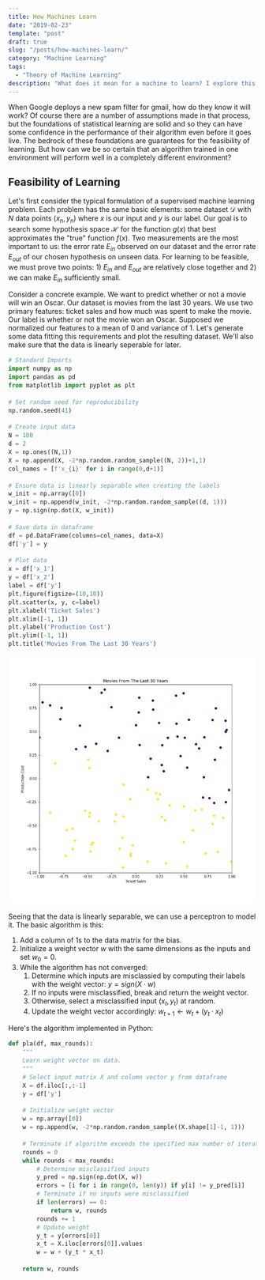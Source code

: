 ```yaml
---
title: How Machines Learn
date: "2019-02-23"
template: "post"
draft: true
slug: "/posts/how-machines-learn/"
category: "Machine Learning"
tags:
  - "Theory of Machine Learning"
description: "What does it mean for a machine to learn? I explore this question by analyzing the perceptron learning algorithm."
---
```

When Google deploys a new spam filter for gmail, how do they know it will work? Of course there are a number of assumptions made in that process, but the foundations of statistical learning are solid and so they can have some confidence in the performance of their algorithm even before it goes live. The bedrock of these foundations are guarantees for the feasibility of learning. But how can we be so certain that an algorithm trained in one environment will perform well in a completely different environment? 


## Feasibility of Learning
Let's first consider the typical formulation of a supervised machine learning problem. Each problem has the same basic elements: some dataset $\mathcal{D}$ with $N$ data points $(x_n, y_n)$ where $x$ is our input and $y$ is our label. Our goal is to search some hypothesis space $\mathcal{H}$ for the function $g(x)$ that best approximates the "true" function $f(x)$. Two measurements are the most important to us: the error rate $E_{in}$ observed on our dataset and the error rate $E_{out}$ of our chosen hypothesis on unseen data. For learning to be feasible, we must prove two points: 1) $E_{in}$ and $E_{out}$ are relatively close together and 2) we can make $E_{in}$ sufficiently small.

Consider a concrete example. We want to predict whether or not a movie will win an Oscar. Our dataset is movies from the last 30 years. We use two primary features: ticket sales and how much was spent to make the movie. Our label is whether or not the movie won an Oscar. Supposed we normalized our features to a mean of 0 and variance of 1. Let's generate some data fitting this requirements and plot the resulting dataset. We'll also make sure that the data is linearly seperable for later.

```python
# Standard Imports
import numpy as np
import pandas as pd
from matplotlib import pyplot as plt

# Set random seed for reproducibility
np.random.seed(41)

# Create input data
N = 100
d = 2
X = np.ones((N,1))
X = np.append(X, -2*np.random.random_sample((N, 2))+1,1)
col_names = [f'x_{i}' for i in range(0,d+1)]

# Ensure data is linearly separable when creating the labels
w_init = np.array([0])
w_init = np.append(w_init, -2*np.random.random_sample((d, 1)))
y = np.sign(np.dot(X, w_init))

# Save data in dataframe
df = pd.DataFrame(columns=col_names, data=X)
df['y'] = y

# Plot data
x = df['x_1']
y = df['x_2']
label = df['y']
plt.figure(figsize=(10,10))
plt.scatter(x, y, c=label)
plt.xlabel('Ticket Sales')
plt.xlim([-1, 1])
plt.ylabel('Production Cost')
plt.ylim([-1, 1])
plt.title('Movies From The Last 30 Years')
```
![mavies_plot.jpg](/media/Movies_plot.jpg)

Seeing that the data is linearly separable, we can use a perceptron to model it. The basic algorithm is this:
1. Add a column of 1s to the data matrix for the bias.
2. Initialize a weight vector $w$ with the same dimensions as the inputs and set $w_0=0$.
3. While the algorithm has not converged:
   1. Determine which inputs are misclassied by computing their labels with the weight vector: $y=sign(X \cdot w)$
   2. If no inputs were misclassified, break and return the weight vector.
   3. Otherwise, select a misclassified input $(x_t, y_t)$ at random.
   4. Update the weight vector accordingly: $w_{t+1} \leftarrow w_t + (y_t \cdot x_t)$

Here's the algorithm implemented in Python:
```python
def pla(df, max_rounds):
    """
    Learn weight vector on data.
    """
    # Select input matrix X and column vector y from dataframe
    X = df.iloc[:,:-1]
    y = df['y']
    
    # Initialize weight vector
    w = np.array([0])
    w = np.append(w, -2*np.random.random_sample((X.shape[1]-1, 1)))
    
    # Terminate if algorithm exceeds the specified max number of iterations
    rounds = 0
    while rounds < max_rounds:
        # Determine misclassified inputs
        y_pred = np.sign(np.dot(X, w))
        errors = [i for i in range(0, len(y)) if y[i] != y_pred[i]]
        # Terminate if no inputs were misclassified
        if len(errors) == 0:
            return w, rounds
        rounds += 1
        # Update weight
        y_t = y[errors[0]]
        x_t = X.iloc[errors[0]].values
        w = w + (y_t * x_t)

    return w, rounds
```
